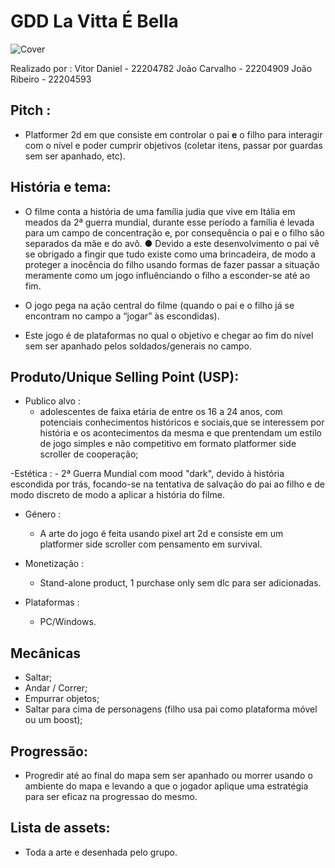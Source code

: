 ﻿# GDD La Vitta É Bella
 
  ![Cover](LaVittaEBella.jpg)

 Realizado por :
		Vitor Daniel - 22204782
		João Carvalho - 22204909
		João Ribeiro - 22204593

## Pitch :
- Platformer 2d em que consiste em controlar o pai **e** o filho para interagir
com o nível e poder cumprir objetivos (coletar itens, passar por guardas sem 
ser apanhado, etc).


## História e tema:

- O filme conta a história de uma família judia que vive em Itália em meados da
2ª guerra mundial, durante esse período a família é levada para um campo de concentração e, por consequência o pai e o
filho são separados da mãe e do avô.
●
Devido a este desenvolvimento o pai vê se obrigado a fingir que tudo existe como uma brincadeira, de modo a proteger a
inocência do filho usando formas de fazer passar a situação meramente como um jogo influênciando o filho a esconder-se
até ao fim.

- O jogo pega na ação central do filme (quando o pai e o filho já se encontram 
no campo a “jogar” às escondidas).
- Este jogo é de plataformas no qual o objetivo e chegar ao fim do nível sem ser
apanhado pelos soldados/generais no campo.

## Produto/Unique Selling Point (USP):

- Publico alvo :
	-  adolescentes de faixa etária de entre os 16 a 24 anos, com potenciais conhecimentos históricos e sociais,que se 
	interessem por história e os acontecimentos da mesma e que prentendam um estilo de jogo simples e não 
	competitivo em formato platformer side scroller de cooperação;

-Estética :
	- 2ª Guerra Mundial com mood "dark", devido à história escondida por trás, focando-se na tentativa de salvação do
	pai ao filho e de modo discreto de modo a aplicar a história do filme.


- Género :
	- A arte do jogo é feita usando pixel art 2d e consiste em um platformer side scroller com pensamento em survival.

- Monetização :
	-  Stand-alone product, 1 purchase only sem dlc para ser adicionadas.

- Plataformas :
	-	PC/Windows.

## Mecânicas

- Saltar;
- Andar / Correr;
- Empurrar objetos;
- Saltar para cima de personagens (filho usa pai como plataforma móvel ou 
								  um boost);

## Progressão:

- Progredir até ao final do mapa sem ser apanhado ou morrer usando o ambiente do mapa e levando a que o jogador aplique
uma estratégia para ser eficaz na progressao do mesmo.

## Lista de assets:
- Toda a arte e desenhada pelo grupo.
